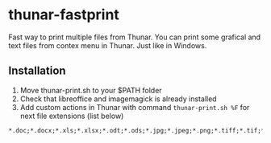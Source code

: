 # thunar-fastprint
Fast way to print multiple files from Thunar. You can print some grafical and text files from contex menu in Thunar.
Just like in Windows.

## Installation
1. Move thunar-print.sh to your $PATH folder
2. Check that libreoffice and imagemagick is already installed
3. Add custom actions in Thunar with command `thunar-print.sh %F` for next file extensions (list below)
```
*.doc;*.docx;*.xls;*.xlsx;*.odt;*.ods;*.jpg;*.jpeg;*.png;*.tiff;*.tif;*.gif;*.pdf;*.ps;*.txt
```
